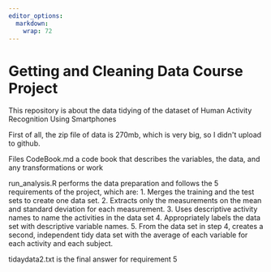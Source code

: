 ```yaml
---
editor_options: 
  markdown: 
    wrap: 72
---
```


# Getting and Cleaning Data Course Project

This repository is about the data tidying of the dataset of Human
Activity Recognition Using Smartphones

First of all, the zip file of data is 270mb, which is very big, so I didn't upload to github. 

Files CodeBook.md a code book that describes the variables, the data,
and any transformations or work

run_analysis.R performs the data preparation and follows the 5
requirements of the project, which are: 1. Merges the training and the
test sets to create one data set. 2. Extracts only the measurements on
the mean and standard deviation for each measurement. 3. Uses
descriptive activity names to name the activities in the data set 4.
Appropriately labels the data set with descriptive variable names. 5.
From the data set in step 4, creates a second, independent tidy data set
with the average of each variable for each activity and each subject.

tidaydata2.txt is the final answer for requirement 5
